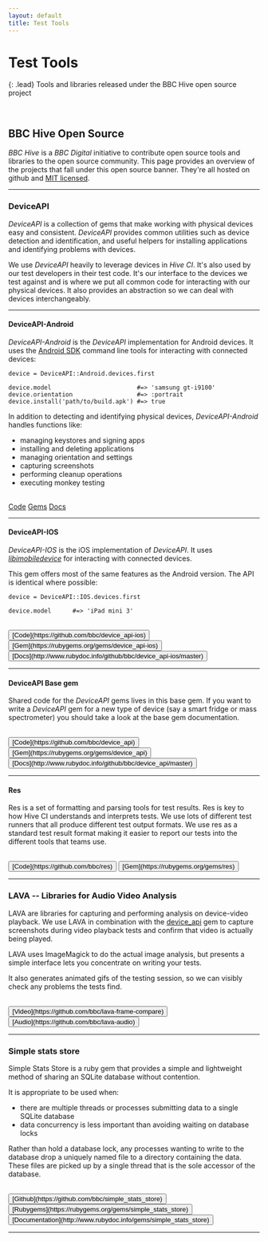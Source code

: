 ```yaml
---
layout: default
title: Test Tools
---
```


# Test Tools

{: .lead}
Tools and libraries released under the BBC Hive open source project


<br />

## BBC Hive Open Source 

*BBC Hive* is a *BBC Digital* initiative to contribute open source tools and
libraries to the open source community. This page provides an overview of
the projects that fall under this open source banner. They're all hosted on
github and [MIT licensed](/hive-ci/license.html).

* * * 

### DeviceAPI

*DeviceAPI* is a collection of gems that make working with physical devices
easy and consistent. *DeviceAPI* provides common utilities such as device
detection and identification, and useful helpers for installing applications
and identifying problems with devices.

We use *DeviceAPI* heavily to leverage devices in *Hive CI*. It's also used by
our test developers in their test code. It's our interface to the devices we
test against and is where we put all common code for interacting with our
physical devices. It also provides an abstraction so we can deal with devices
interchangeably.

* * * 

#### DeviceAPI-Android

*DeviceAPI-Android* is the *DeviceAPI* implementation for Android devices. It
uses the [Android SDK](https://developer.android.com/sdk) command line tools
for interacting with connected devices:

    device = DeviceAPI::Android.devices.first
    
    device.model                        #=> 'samsung gt-i9100'
    device.orientation                  #=> :portrait
    device.install('path/to/build.apk') #=> true
    

In addition to detecting and identifying physical devices, *DeviceAPI-Android*
handles functions like:

* managing keystores and signing apps
* installing and deleting applications
* managing orientation and settings
* capturing screenshots
* performing cleanup operations
* executing monkey testing

<br />
<a class="btn btn-default" href="https://github.com/bbc/device_api-android">Code</a>
<a class="btn btn-default" href="https://rubygems.org/gems/device_api-android">Gems</a>
<a class="btn btn-default" href="http://www.rubydoc.info/github/bbc/device_api-android/master">Docs</a>

* * * 

#### DeviceAPI-IOS

*DeviceAPI-IOS* is the iOS implementation of *DeviceAPI*. It uses
*[libimobiledevice](http://www.libimobiledevice.org/)* for interacting with
connected devices.

This gem offers most of the same features as the Android version. The API 
is identical where possible:

    device = DeviceAPI::IOS.devices.first
    
    device.model      #=> 'iPad mini 3'

<br />
<button class="btn btn-default">[Code](https://github.com/bbc/device_api-ios)</button>
<button class="btn btn-default">[Gem](https://rubygems.org/gems/device_api-ios)</button>
<button class="btn btn-default">[Docs](http://www.rubydoc.info/github/bbc/device_api-ios/master)</button>

* * * 

#### DeviceAPI Base gem 

Shared code for the *DeviceAPI* gems lives in this base gem. If you want to
write a *DeviceAPI* gem for a new type of device (say a smart fridge or mass
spectrometer) you should take a look at the base gem documentation.

<br />
<button class="btn btn-default">[Code](https://github.com/bbc/device_api)</button>
<button class="btn btn-default">[Gem](https://rubygems.org/gems/device_api)</button>
<button class="btn btn-default">[Docs](http://www.rubydoc.info/github/bbc/device_api/master)</button>


* * *

#### Res

Res is a set of formatting and parsing tools for test results. Res is key to how Hive CI
understands and interprets tests. We use lots of different test runners that all produce different
test output formats. We use res as a standard test result format making it easier to report our
tests into the different tools that teams use.

<br />
<button class="btn btn-default">[Code](https://github.com/bbc/res)</button>
<button class="btn btn-default">[Gem](https://rubygems.org/gems/res)</button>


* * * 

### LAVA -- Libraries for Audio Video Analysis

LAVA are libraries for capturing and performing analysis on device-video playback.
We use LAVA in combination with the [device_api](#device_api) gem to capture screenshots during
video playback tests and confirm that video is actually being played.

LAVA uses ImageMagick to do the actual image analysis, but presents a simple
interface lets you concentrate on writing your tests.

It also generates animated gifs of the testing session, so we can visibly check
any problems the tests find.


<br />
<button class="btn btn-default">[Video](https://github.com/bbc/lava-frame-compare)</button>
<button class="btn btn-default">[Audio](https://github.com/bbc/lava-audio)</button>


* * *

### Simple stats store

Simple Stats Store is a ruby gem that provides a simple and lightweight method
of sharing an SQLite database without contention.

It is appropriate to be used when:

* there are multiple threads or processes submitting data to a single SQLite
database
* data concurrency is less important than avoiding waiting on database locks

Rather than hold a database lock, any processes wanting to write to the
database drop a uniquely named file to a directory containing the data. These
files are picked up by a single thread that is the sole accessor of the
database.


<br />
<button class="btn btn-default">[Github](https://github.com/bbc/simple_stats_store)</button>
<button class="btn btn-default">[Rubygems](https://rubygems.org/gems/simple_stats_store)</button>
<button class="btn btn-default">[Documentation](http://www.rubydoc.info/gems/simple_stats_store)</button>

* * *

